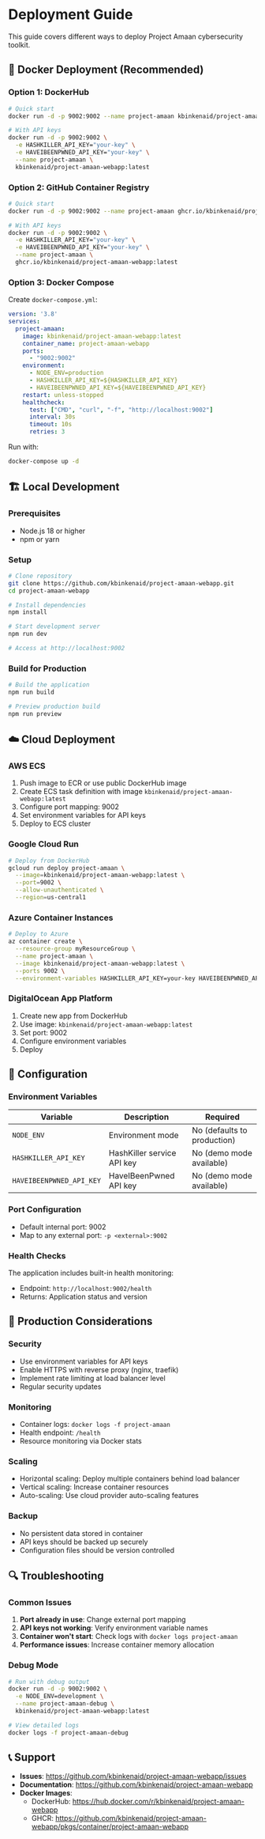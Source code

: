 # Deployment Guide

This guide covers different ways to deploy Project Amaan cybersecurity toolkit.

## 🐳 Docker Deployment (Recommended)

### Option 1: DockerHub
```bash
# Quick start
docker run -d -p 9002:9002 --name project-amaan kbinkenaid/project-amaan-webapp:latest

# With API keys
docker run -d -p 9002:9002 \
  -e HASHKILLER_API_KEY="your-key" \
  -e HAVEIBEENPWNED_API_KEY="your-key" \
  --name project-amaan \
  kbinkenaid/project-amaan-webapp:latest
```

### Option 2: GitHub Container Registry
```bash
# Quick start
docker run -d -p 9002:9002 --name project-amaan ghcr.io/kbinkenaid/project-amaan-webapp:latest

# With API keys
docker run -d -p 9002:9002 \
  -e HASHKILLER_API_KEY="your-key" \
  -e HAVEIBEENPWNED_API_KEY="your-key" \
  --name project-amaan \
  ghcr.io/kbinkenaid/project-amaan-webapp:latest
```

### Option 3: Docker Compose
Create `docker-compose.yml`:
```yaml
version: '3.8'
services:
  project-amaan:
    image: kbinkenaid/project-amaan-webapp:latest
    container_name: project-amaan-webapp
    ports:
      - "9002:9002"
    environment:
      - NODE_ENV=production
      - HASHKILLER_API_KEY=${HASHKILLER_API_KEY}
      - HAVEIBEENPWNED_API_KEY=${HAVEIBEENPWNED_API_KEY}
    restart: unless-stopped
    healthcheck:
      test: ["CMD", "curl", "-f", "http://localhost:9002"]
      interval: 30s
      timeout: 10s
      retries: 3
```

Run with:
```bash
docker-compose up -d
```

## 🏗️ Local Development

### Prerequisites
- Node.js 18 or higher
- npm or yarn

### Setup
```bash
# Clone repository
git clone https://github.com/kbinkenaid/project-amaan-webapp.git
cd project-amaan-webapp

# Install dependencies
npm install

# Start development server
npm run dev

# Access at http://localhost:9002
```

### Build for Production
```bash
# Build the application
npm run build

# Preview production build
npm run preview
```

## ☁️ Cloud Deployment

### AWS ECS
1. Push image to ECR or use public DockerHub image
2. Create ECS task definition with image `kbinkenaid/project-amaan-webapp:latest`
3. Configure port mapping: 9002
4. Set environment variables for API keys
5. Deploy to ECS cluster

### Google Cloud Run
```bash
# Deploy from DockerHub
gcloud run deploy project-amaan \
  --image=kbinkenaid/project-amaan-webapp:latest \
  --port=9002 \
  --allow-unauthenticated \
  --region=us-central1
```

### Azure Container Instances
```bash
# Deploy to Azure
az container create \
  --resource-group myResourceGroup \
  --name project-amaan \
  --image kbinkenaid/project-amaan-webapp:latest \
  --ports 9002 \
  --environment-variables HASHKILLER_API_KEY=your-key HAVEIBEENPWNED_API_KEY=your-key
```

### DigitalOcean App Platform
1. Create new app from DockerHub
2. Use image: `kbinkenaid/project-amaan-webapp:latest`
3. Set port: 9002
4. Configure environment variables
5. Deploy

## 🔧 Configuration

### Environment Variables
| Variable | Description | Required |
|----------|-------------|----------|
| `NODE_ENV` | Environment mode | No (defaults to production) |
| `HASHKILLER_API_KEY` | HashKiller service API key | No (demo mode available) |
| `HAVEIBEENPWNED_API_KEY` | HaveIBeenPwned API key | No (demo mode available) |

### Port Configuration
- Default internal port: 9002
- Map to any external port: `-p <external>:9002`

### Health Checks
The application includes built-in health monitoring:
- Endpoint: `http://localhost:9002/health`
- Returns: Application status and version

## 🚀 Production Considerations

### Security
- Use environment variables for API keys
- Enable HTTPS with reverse proxy (nginx, traefik)
- Implement rate limiting at load balancer level
- Regular security updates

### Monitoring
- Container logs: `docker logs -f project-amaan`
- Health endpoint: `/health`
- Resource monitoring via Docker stats

### Scaling
- Horizontal scaling: Deploy multiple containers behind load balancer
- Vertical scaling: Increase container resources
- Auto-scaling: Use cloud provider auto-scaling features

### Backup
- No persistent data stored in container
- API keys should be backed up securely
- Configuration files should be version controlled

## 🔍 Troubleshooting

### Common Issues
1. **Port already in use**: Change external port mapping
2. **API keys not working**: Verify environment variable names
3. **Container won't start**: Check logs with `docker logs project-amaan`
4. **Performance issues**: Increase container memory allocation

### Debug Mode
```bash
# Run with debug output
docker run -d -p 9002:9002 \
  -e NODE_ENV=development \
  --name project-amaan-debug \
  kbinkenaid/project-amaan-webapp:latest

# View detailed logs
docker logs -f project-amaan-debug
```

## 📞 Support

- **Issues**: https://github.com/kbinkenaid/project-amaan-webapp/issues
- **Documentation**: https://github.com/kbinkenaid/project-amaan-webapp
- **Docker Images**: 
  - DockerHub: https://hub.docker.com/r/kbinkenaid/project-amaan-webapp
  - GHCR: https://github.com/kbinkenaid/project-amaan-webapp/pkgs/container/project-amaan-webapp